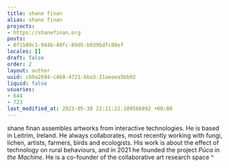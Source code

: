 ```yaml
---
title: shane finan
alias: shane finan
projects:
- https://shanefinan.org
posts:
- 0f1589c1-9d4b-49fc-89d5-b939bdfc88ef
locales: []
draft: false
order: 2
layout: author
uuid: cb9a2694-c460-4721-bba3-21aeeea5bb92
liquid: false
usuaries:
- 644
- 723
last_modified_at: 2023-05-30 21:11:22.109566892 +00:00
---
```


<p style="text-align:start">shane finan assembles artworks from interactive technologies. He is based in Leitrim, Ireland. He always collaborates, most recently working with fungi, lichen, artists, farmers, birds and ecologists. His work is about the effect of technology on rural behaviours, and in 2021 he founded the project <em>Púca in the Machine</em>. He is a co-founder of the collaborative art research space ^</p>